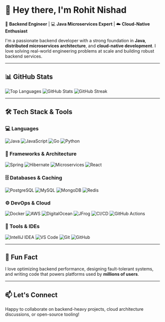 # 👋 Hey there, I'm Rohit Nishad

🚀 **Backend Engineer** | 💻 **Java Microservices Expert** | ☁️ **Cloud-Native Enthusiast**

I'm a passionate backend developer with a strong foundation in **Java**, **distributed microservices architecture**, and **cloud-native development**. I love solving real-world engineering problems at scale and building robust backend services.

---

## 📊 GitHub Stats

![Top Languages](https://github-readme-stats.vercel.app/api/top-langs/?username=nishad1999&layout=compact&theme=tokyonight)
![GitHub Stats](https://github-readme-stats.vercel.app/api?username=nishad1999&show_icons=true&theme=tokyonight)
![GitHub Streak](https://streak-stats.demolab.com/?user=nishad1999&theme=tokyonight&border_radius=5.5)

---

## 🛠️ Tech Stack & Tools

### 💻 Languages
![Java](https://img.shields.io/badge/Java-%23ED8B00.svg?style=for-the-badge&logo=openjdk&logoColor=white)
![JavaScript](https://img.shields.io/badge/JavaScript-F7DF1E?style=for-the-badge&logo=javascript&logoColor=black)
![Go](https://img.shields.io/badge/Go-00ADD8?style=for-the-badge&logo=go&logoColor=white)
![Python](https://img.shields.io/badge/Python-3776AB?style=for-the-badge&logo=python&logoColor=white)

### 🧩 Frameworks & Architecture
![Spring](https://img.shields.io/badge/Spring-6DB33F?style=for-the-badge&logo=spring&logoColor=white)
![Hibernate](https://img.shields.io/badge/Hibernate-59666C?style=for-the-badge&logo=hibernate&logoColor=white)
![Microservices](https://img.shields.io/badge/Microservices-FF6F00?style=for-the-badge&logo=apache&logoColor=white)
![React](https://img.shields.io/badge/React-20232A?style=for-the-badge&logo=react&logoColor=61DAFB)

### 🗄️ Databases & Caching
![PostgreSQL](https://img.shields.io/badge/PostgreSQL-4169E1?style=for-the-badge&logo=postgresql&logoColor=white)
![MySQL](https://img.shields.io/badge/MySQL-4479A1?style=for-the-badge&logo=mysql&logoColor=white)
![MongoDB](https://img.shields.io/badge/MongoDB-4EA94B?style=for-the-badge&logo=mongodb&logoColor=white)
![Redis](https://img.shields.io/badge/Redis-DC382D?style=for-the-badge&logo=redis&logoColor=white)

### ⚙️ DevOps & Cloud
![Docker](https://img.shields.io/badge/Docker-2496ED?style=for-the-badge&logo=docker&logoColor=white)
![AWS](https://img.shields.io/badge/AWS-232F3E?style=for-the-badge&logo=amazonaws&logoColor=white)
![DigitalOcean](https://img.shields.io/badge/DigitalOcean-0080FF?style=for-the-badge&logo=digitalocean&logoColor=white)
![JFrog](https://img.shields.io/badge/JFrog-41BF47?style=for-the-badge&logo=jfrog&logoColor=white)
![CI/CD](https://img.shields.io/badge/CI%2FCD-006400?style=for-the-badge&logo=githubactions&logoColor=white)
![GitHub Actions](https://img.shields.io/badge/GitHub%20Actions-2088FF?style=for-the-badge&logo=githubactions&logoColor=white)

### 🧰 Tools & IDEs
![IntelliJ IDEA](https://img.shields.io/badge/IntelliJIDEA-000000?style=for-the-badge&logo=intellijidea&logoColor=white)
![VS Code](https://img.shields.io/badge/VSCode-007ACC?style=for-the-badge&logo=visualstudiocode&logoColor=white)
![Git](https://img.shields.io/badge/Git-F05032?style=for-the-badge&logo=git&logoColor=white)
![GitHub](https://img.shields.io/badge/GitHub-181717?style=for-the-badge&logo=github&logoColor=white)

---

## 🧠 Fun Fact

I love optimizing backend performance, designing fault-tolerant systems, and writing code that powers platforms used by **millions of users**.

---

## 📫 Let's Connect

Happy to collaborate on backend-heavy projects, cloud architecture discussions, or open-source tooling!
